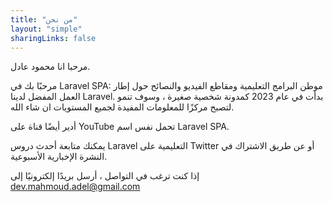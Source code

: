 ```yaml
---
title: "من نحن"
layout: "simple"
sharingLinks: false
---
```

مرحبا انا محمود عادل.

مرحبًا بك في Laravel SPA: موطن البرامج التعليمية ومقاطع الفيديو والنصائح حول إطار العمل المفضل لدينا Laravel. بدأت في عام 2023 كمدونة شخصية صغيرة ، وسوف تنمو لتصبح مركزًا للمعلومات المفيدة لجميع المستويات ان شاء الله.

أدير أيضًا قناة على YouTube تحمل نفس اسم Laravel SPA.

يمكنك متابعة أحدث دروس Laravel التعليمية على Twitter أو عن طريق الاشتراك في النشرة الإخبارية الأسبوعية.

إذا كنت ترغب في التواصل ، أرسل بريدًا إلكترونيًا إلى dev.mahmoud.adel@gmail.com
